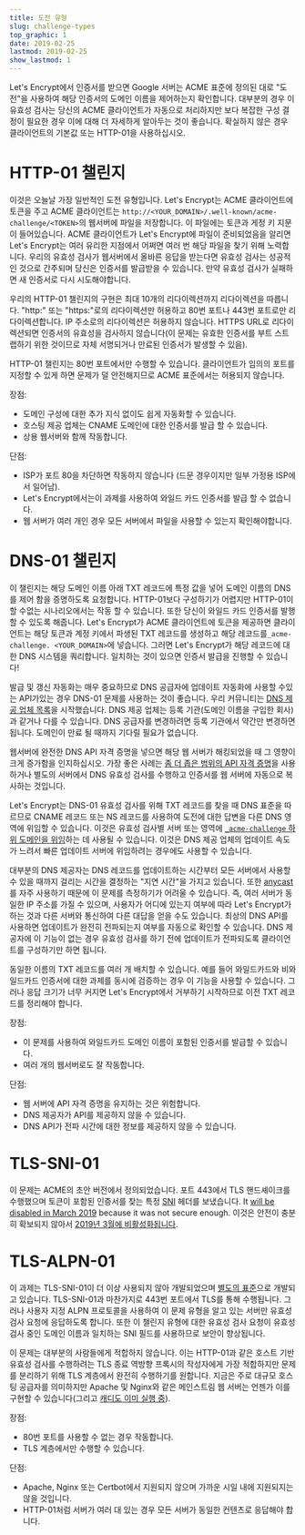 ```yaml
---
title: 도전 유형
slug: challenge-types
top_graphic: 1
date: 2019-02-25
lastmod: 2019-02-25
show_lastmod: 1
---
```



Let's Encrypt에서 인증서를 받으면 Google 서버는 ACME 표준에 정의된 대로 "도전"을 사용하여 해당 인증서의 도메인 이름을 제어하는지 확인합니다. 대부분의 경우 이 유효성 검사는 당신의 ACME 클라이언트가 자동으로 처리하지만 보다 복잡한 구성 결정이 필요한 경우 이에 대해 더 자세하게 알아두는 것이 좋습니다. 확실하지 않은 경우 클라이언트의 기본값 또는 HTTP-01을 사용하십시오.

# HTTP-01 챌린지

이것은 오늘날 가장 일반적인 도전 유형입니다. Let's Encrypt는 ACME 클라이언트에 토큰을 주고 ACME 클라이언트는 `http://<YOUR_DOMAIN>/.well-known/acme-challenge/<TOKEN>`의 웹서버에 파일을 저장합니다. 이 파일에는 토큰과 게정 키 지문이 들어있습니다. ACME 클라이언트가 Let's Encrypt에 파일이 준비되었음을 알리면 Let's Encrypt는 여러 유리한 지점에서 어쩌면 여러 번 해당 파일을 찾기 위해 노력합니다. 우리의 유효성 검사가 웹서버에서 올바른 응답을 받는다면 유효성 검사는 성공적인 것으로 간주되며 당신은 인증서를 발급받을 수 있습니다. 만약 유효성 검사가 실패하면 새 인증서로 다시 시도해야합니다.

우리의 HTTP-01 챌린지의 구현은 최대 10개의 리다이렉션까지 리다이렉션을 따릅니다. "http:" 또는 "https:"로의 리다이렉션만 허용하고 80번 포트나 443번 포트로만 리다이렉션합니다. IP 주소로의 리다이렉션은 허용하지 않습니다. HTTPS URL로 리다이렉션되면 인증서의 유효성을 검사하지 않습니다(이 문제는 유효한 인증서를 부트 스트랩하기 위한 것이므로 자체 서명되거나 만료된 인증서가 발생할 수 있음).

HTTP-01 챌린지는 80번 포트에서만 수행할 수 있습니다. 클라이언트가 임의의 포트를 지정할 수 있게 하면 문제가 덜 안전해지므로 ACME 표준에서는 허용되지 않습니다.

장점:

 - 도메인 구성에 대한 추가 지식 없이도 쉽게 자동화할 수 있습니다.
 - 호스팅 제공 업체는 CNAME 도메인에 대한 인증서를 발급 할 수 있습니다.
 - 상용 웹서버와 함께 작동합니다.

단점:

 - ISP가 포트 80을 차단하면 작동하지 않습니다 (드문 경우이지만 일부 가정용 ISP에서 일어남).
 - Let's Encrypt에서는이 과제를 사용하여 와일드 카드 인증서를 발급 할 수 없습니다.
 - 웹 서버가 여러 개인 경우 모든 서버에서 파일을 사용할 수 있는지 확인해야합니다.

# DNS-01 챌린지

이 챌린지는 해당 도메인 이름 아래 TXT 레코드에 특정 값을 넣어 도메인 이름의 DNS를 제어 함을 증명하도록 요청합니다. HTTP-01보다 구성하기가 어렵지만 HTTP-01이 할 수없는 시나리오에서는 작동 할 수 있습니다. 또한 당신이 와일드 카드 인증서를 발행할 수 있도록 해줍니다.
Let's Encrypt가 ACME 클라이언트에 토큰을 제공하면 클라이언트는 해당 토큰과 계정 키에서 파생된 TXT 레코드를 생성하고 해당 레코드를`_acme-challenge. <YOUR_DOMAIN>`에 넣습니다. 그러면 Let's Encrypt가 해당 레코드에 대한 DNS 시스템을 쿼리합니다. 일치하는 것이 있으면 인증서 발급을 진행할 수 있습니다!

발급 및 갱신 자동화는 매우 중요하므로 DNS 공급자에 업데이트 자동화에 사용할 수있는 API가있는 경우 DNS-01 문제를 사용하는 것이 좋습니다. 우리 커뮤니티는 [DNS 제공 업체 목록][dns-api-providers]을 시작했습니다. DNS 제공 업체는 등록 기관(도메인 이름을 구입한 회사)과 같거나 다를 수 있습니다. DNS 공급자를 변경하려면 등록 기관에서 약간만 변경하면됩니다. 도메인이 만료 될 때까지 기다릴 필요가 없습니다.

웹서버에 완전한 DNS API 자격 증명을 넣으면 해당 웹 서버가 해킹되었을 때 그 영향이 크게 증가함을 인지하십시오. 가장 좋은 사례는 [좀 더 좁은 범위의 API 자격 증명][securing-dns-credentials]을 사용하거나 별도의 서버에서 DNS 유효성 검사를 수행하고 인증서를 웹 서버에 자동으로 복사하는 것입니다.

Let's Encrypt는 DNS-01 유효성 검사를 위해 TXT 레코드를 찾을 때 DNS 표준을 따르므로 CNAME 레코드 또는 NS 레코드를 사용하여 도전에 대한 답변을 다른 DNS 영역에 위임할 수 있습니다. 이것은 유효성 검사별 서버 또는 영역에 [`_acme-challenge` 하위 도메인을 위임][securing-dns-credentials]하는 데 사용될 수 있습니다. 이것은 DNS 제공 업체의 업데이트 속도가 느려서 빠른 업데이트 서버에 위임하려는 경우에도 사용할 수 있습니다.

대부분의 DNS 제공자는 DNS 레코드를 업데이트하는 시간부터 모든 서버에서 사용할 수 있을 때까지 걸리는 시간을 결정하는 "지연 시간"을 가지고 있습니다. 또한 [anycast]를 자주 사용하기 때문에 이 문제를 측정하기가 어려울 수 있습니다. 즉, 여러 서버가 동일한 IP 주소를 가질 수 있으며, 사용자가 어디에 있는지 여부에 따라 Let's Encrypt가 하는 것과 다른 서버와 통신하여 다른 대답을 얻을 수도 있습니다. 최상의 DNS API를 사용하면 업데이트가 완전히 전파되는지 여부를 자동으로 확인할 수 있습니다. DNS 제공자에 이 기능이 없는 경우 유효성 검사를 하기 전에 업데이트가 전파되도록 클라이언트를 구성하기만 하면 됩니다.

동일한 이름의 TXT 레코드를 여러 개 배치할 수 있습니다. 예를 들어 와일드카드와 비와일드카드 인증서에 대한 과제를 동시에 검증하는 경우 이 기능을 사용할 수 있습니다. 그러나 응답 크기가 너무 커지면 Let's Encrypt에서 거부하기 시작하므로 이전 TXT 레코드를 정리해야 합니다.

장점:

 - 이 문제를 사용하여 와일드카드 도메인 이름이 포함된 인증서를 발급할 수 있습니다.
 - 여러 개의 웹서버로도 잘 작동합니다.

단점:

 - 웹 서버에 API 자격 증명을 유지하는 것은 위험합니다.
 - DNS 제공자가 API를 제공하지 않을 수 있습니다.
 - DNS API가 전파 시간에 대한 정보를 제공하지 않을 수 있습니다.

# TLS-SNI-01

이 문제는 ACME의 초안 버전에서 정의되었습니다. 포트 443에서 TLS 핸드셰이크를 수행했으며 토큰이 포함된 인증서를 찾는 특정 [SNI] 헤더를 보냈습니다. It [will be disabled in March
2019][tls-sni-disablement]
because it was not secure enough. 이것은 안전이 충분히 확보되지 않아서 [2019년 3월에 비활성화됩니다][tls-sni-disablement].

# TLS-ALPN-01

이 과제는 TLS-SNI-01이 더 이상 사용되지 않아 개발되었으며 [별도의 표준][tls-alpn]으로 개발되고 있습니다. TLS-SNI-01과 마찬가지로 443번 포트에서 TLS를 통해 수행됩니다. 그러나 사용자 지정 ALPN 프로토콜을 사용하여 이 문제 유형을 알고 있는 서버만 유효성 검사 요청에 응답하도록 합니다. 또한 이 챌린지 유형에 대한 유효성 검사 요청이 유효성 검사 중인 도메인 이름과 일치하는 SNI 필드를 사용하므로 보안이 향상됩니다.

이 문제는 대부분의 사람들에게 적합하지 않습니다. 이는 HTTP-01과 같은 호스트 기반 유효성 검사를 수행하려는 TLS 종료 역방향 프록시의 작성자에게 가장 적합하지만 문제를 분리하기 위해 TLS 계층에서 완전히 수행하기를 원합니다. 지금은 주로 대규모 호스팅 공급자를 의미하지만 Apache 및 Nginx와 같은 메인스트림 웹 서버는 언젠가 이를 구현할 수 있습니다(그리고 [캐디도 이미 실행 중][caddy-tls-alpn]).

장점:

 - 80번 포트를 사용할 수 없는 경우 작동합니다.
 - TLS 계층에서만 수행할 수 있습니다.

단점:

 - Apache, Nginx 또는 Certbot에서 지원되지 않으며 가까운 시일 내에 지원되지는 않을 것입니다.
 - HTTP-01처럼 서버가 여러 대 있는 경우 모든 서버가 동일한 컨텐츠로 응답해야 합니다.

[dns-api-providers]: https://community.letsencrypt.org/t/dns-providers-who-easily-integrate-with-lets-encrypt-dns-validation/86438
[securing-dns-credentials]: https://www.eff.org/deeplinks/2018/02/technical-deep-dive-securing-automation-acme-dns-challenge-validation
[anycast]: https://en.wikipedia.org/wiki/Anycast
[SNI]: https://en.wikipedia.org/wiki/Server_Name_Indication
[tls-sni-disablement]: https://community.letsencrypt.org/t/march-13-2019-end-of-life-for-all-tls-sni-01-validation-support/74209
[tls-alpn]: https://tools.ietf.org/html/rfc8737
[caddy-tls-alpn]: https://caddy.community/t/caddy-supports-the-acme-tls-alpn-challenge/4860
